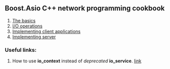 ## Boost.Asio C++ network programming cookbook

1. [The basics](https://github.com/emelyantsev/boost_asio_programming/tree/main/Cookbook/Chapter01)
2. [I/O operations](https://github.com/emelyantsev/boost_asio_programming/tree/main/Cookbook/Chapter02)
3. [Implementing client applications](https://github.com/emelyantsev/boost_asio_programming/tree/main/Cookbook/Chapter03)
4. [Implementing server](https://github.com/emelyantsev/boost_asio_programming/tree/main/Cookbook/Chapter04)


### Useful links:

1. How to use **io_context** instead of *deprecated* **io_service**. [link](https://stackoverflow.com/questions/59753391/boost-asio-io-service-vs-io-context)